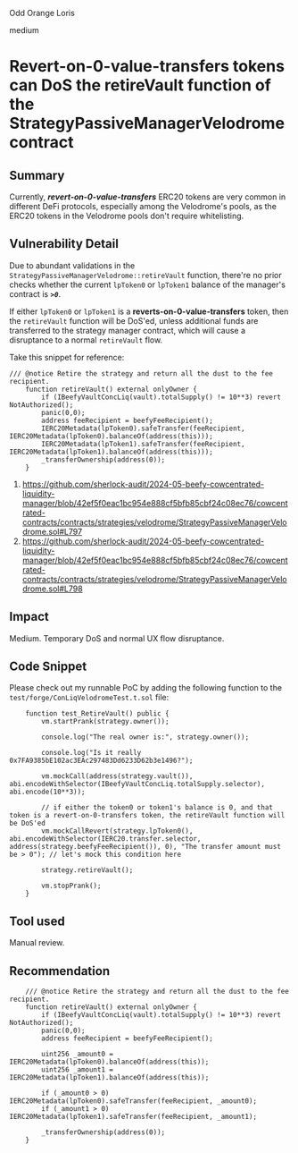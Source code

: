 Odd Orange Loris

medium

# Revert-on-0-value-transfers tokens can DoS the retireVault function of the StrategyPassiveManagerVelodrome contract

## Summary
Currently, ***revert-on-0-value-transfers*** ERC20 tokens are very common in different DeFi protocols, especially among the Velodrome's pools, as the ERC20 tokens in the Velodrome pools don't require whitelisting.

## Vulnerability Detail
Due to abundant validations in the `StrategyPassiveManagerVelodrome::retireVault` function, there're no prior checks whether the current `lpToken0` or `lpToken1` balance of the manager's contract is ***`>0`***.

If either `lpToken0` or `lpToken1` is a **reverts-on-0-value-transfers** token, then the `retireVault` function will be DoS'ed, unless additional funds are transferred to the strategy manager contract, which will cause a disruptance to a normal `retireVault` flow.

Take this snippet for reference:

```solidity
/// @notice Retire the strategy and return all the dust to the fee recipient.
    function retireVault() external onlyOwner {
        if (IBeefyVaultConcLiq(vault).totalSupply() != 10**3) revert NotAuthorized();
        panic(0,0);
        address feeRecipient = beefyFeeRecipient();
        IERC20Metadata(lpToken0).safeTransfer(feeRecipient, IERC20Metadata(lpToken0).balanceOf(address(this)));
        IERC20Metadata(lpToken1).safeTransfer(feeRecipient, IERC20Metadata(lpToken1).balanceOf(address(this)));
        _transferOwnership(address(0));
    }
```

1. https://github.com/sherlock-audit/2024-05-beefy-cowcentrated-liquidity-manager/blob/42ef5f0eac1bc954e888cf5bfb85cbf24c08ec76/cowcentrated-contracts/contracts/strategies/velodrome/StrategyPassiveManagerVelodrome.sol#L797
2. https://github.com/sherlock-audit/2024-05-beefy-cowcentrated-liquidity-manager/blob/42ef5f0eac1bc954e888cf5bfb85cbf24c08ec76/cowcentrated-contracts/contracts/strategies/velodrome/StrategyPassiveManagerVelodrome.sol#L798


## Impact
Medium. Temporary DoS and normal UX flow disruptance.

## Code Snippet
Please check out my runnable PoC by adding the following function to the `test/forge/ConLiqVelodromeTest.t.sol` file:

```solidity
    function test_RetireVault() public {
        vm.startPrank(strategy.owner());

        console.log("The real owner is:", strategy.owner());

        console.log("Is it really 0x7FA9385bE102ac3EAc297483Dd6233D62b3e1496?");

        vm.mockCall(address(strategy.vault()), abi.encodeWithSelector(IBeefyVaultConcLiq.totalSupply.selector), abi.encode(10**3));

        // if either the token0 or token1's balance is 0, and that token is a revert-on-0-transfers token, the retireVault function will be DoS'ed
        vm.mockCallRevert(strategy.lpToken0(), abi.encodeWithSelector(IERC20.transfer.selector, address(strategy.beefyFeeRecipient()), 0), "The transfer amount must be > 0"); // let's mock this condition here

        strategy.retireVault();

        vm.stopPrank();
    }
```

## Tool used
Manual review.

## Recommendation
```solidity
    /// @notice Retire the strategy and return all the dust to the fee recipient.
    function retireVault() external onlyOwner {
        if (IBeefyVaultConcLiq(vault).totalSupply() != 10**3) revert NotAuthorized();
        panic(0,0);
        address feeRecipient = beefyFeeRecipient();

        uint256 _amount0 = IERC20Metadata(lpToken0).balanceOf(address(this));
        uint256 _amount1 = IERC20Metadata(lpToken1).balanceOf(address(this));
        
        if (_amount0 > 0) IERC20Metadata(lpToken0).safeTransfer(feeRecipient, _amount0);
        if (_amount1 > 0) IERC20Metadata(lpToken1).safeTransfer(feeRecipient, _amount1);

        _transferOwnership(address(0));
    }
```